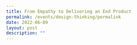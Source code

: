 ```yaml
---
title: From Empathy to Delivering an End Product
permalink: /events/design-thinking/permalink
date: 2022-06-09
layout: post
description: ""
---
```

